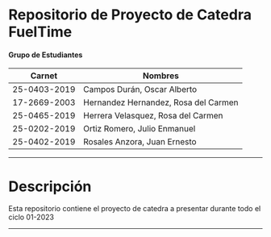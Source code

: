 # Repositorio de Proyecto de Catedra **FuelTime** 
#### Grupo de Estudiantes
| **Carnet** | **Nombres** |
|----------|----------|
| 25-0403-2019|	Campos Durán, Oscar Alberto|
| 17-2669-2003|	Hernandez Hernandez, Rosa del Carmen|
| 25-0465-2019| Herrera Velasquez, Rosa del Carmen|
| 25-0202-2019|	Ortiz Romero, Julio Enmanuel|
| 25-0402-2019|	Rosales Anzora, Juan Ernesto|

***
# Descripción

Esta repositorio contiene el proyecto de catedra a presentar durante todo el ciclo 01-2023
***

